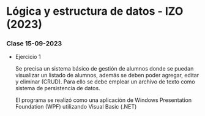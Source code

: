 # Lógica y estructura de datos - IZO (2023)

### Clase 15-09-2023

-   Ejercicio 1

    Se precisa un sistema básico de gestión de alumnos donde se puedan visualizar un listado de alumnos, además se deben poder agregar, editar y eliminar (CRUD). Para ello se debe emplear un archivo de texto como sistema de persistencia de datos.

    El programa se realizó como una aplicación de Windows Presentation Foundation (WPF) utilizando Visual Basic (.NET)
